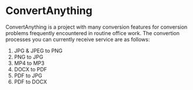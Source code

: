# ConvertAnything
ConvertAnything is a project with many conversion features for conversion problems frequently encountered in routine office work.
The convertion processes you can currently receive service are as follows:
1) JPG & JPEG to PNG
2) PNG to JPG
3) MP4 to MP3
4) DOCX to PDF
5) PDF to JPG
6) PDF to DOCX

